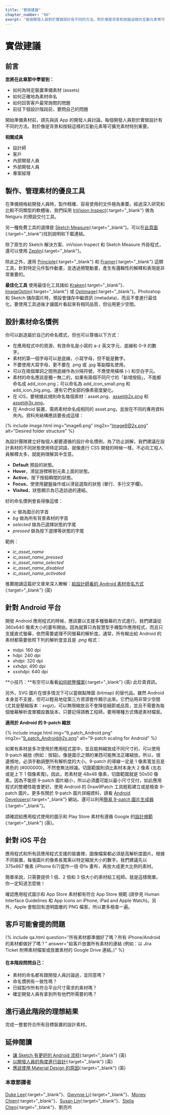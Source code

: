 ```yaml
---
title: "實做建議"
chapter_number: "06"
exerpt: "每個開發人員對於實做設計有不同的方法。對於像是背景和按鈕這樣的互動元素等可擴充素材特別重要"
---
```


# 實做建議

## 前言
**您將在此章節中學習到：**
- 如何為特定裝置準備素材 (assets)
- 如何正確地為素材命名
- 如何回答客戶最常詢問的問題
- 前往下個設計階段前，要問自己的問題

開始準備素材前，請先與該 App 的開發人員討論。每個開發人員對於實做設計有不同的方法。對於像是背景和按鈕這樣的互動元素等可擴充素材特別重要。

**相關成員**
- 設計師
- 客戶
- 內部開發人員
- 外部開發人員
- 專案經理

## 製作、管理素材的優良工具

在準備規格給開發人員時，製作精確、容易使用的文件極為重要。經過深入研究和比較不同類型的軟體後，我們採用 [InVision Inspect](https://www.invisionapp.com/feature/inspect){:target="_blank"} 做為 Netguru 的預設交付工具。

另一種免費工具的選擇是 [Sketch Measure](http://utom.design/measure/how-to.html){:target="_blank"}。可以在[此頁面](https://github.com/utom/sketch-measure){:target="_blank"}找到說明和下載連結。

除了原生的 Sketch 解決方案、inVision Inspect 和 Sketch Measure 外掛程式，還可以使用 [Zeplin](https://zeplin.io/){:target="_blank"}。

除此之外，運用 [Principle](http://principleformac.com){:target="_blank"} 和 [Framer](https://framer.com){:target="_blank"} 這類工具，針對特定元件製作動畫，並透過預覽動畫，產生有邏輯性的解釋和表現是非常重要的。

**最佳化工具**
使用最佳化工具諸如 [Kraken](https://kraken.io/web-interface){:target="_blank"}、[ImageOptim](https://imageoptim.com/mac){:target="_blank"} 或 [Optimage](http://getoptimage.com/){:target="_blank"}。Photoshop 和 Sketch 儲存圖片時，預設會儲存中繼資訊 (metadata)，而且不會進行最佳化。要使用工具過後才讓圖片看起來有相同品質，但佔用更少空間。

## 設計素材命名慣例

你可以創造屬於自己的命名模式，但也可以尊循以下方式：

- 在應用程式中的資源，有效命名是小寫的 a-z 英文字元、底線和 0-9 的數字。
- 素材的第一個字母可以是底線，小寫字母，但不能是數字。
- 不要使用大寫字母，更不要在 .png 或 .jpg 等副檔名使用。
- 可以在兩個單詞之間用底線作為分隔符號，不應使用橫槓 (-) 和空白字元。
- 素材的命名應該是獨一無二的，如果有兩個不同尺寸的「新增按鈕」，不能都命名成 add_icon.png；可以命名為 add_icon_small.png 和 add_icon_big.png，還有它們全部的像素密度變化。
- 在 iOS，要根據此規則命名每個素材：asset.png、asset@2x.png 和 asset@3x.png。
- 在 Android 裝置，需將素材命名成相同的 asset.png，並放在不同的專用資料夾內。資料夾結構應該要長成這樣：

{% include image.html img="image6.png" img2x="Image6@2x.png" alt="Desired folder structure" %}

為設計團隊建立好每個人都要遵循的設計命名慣例，為了防止誤解，我們建議在設計素材的不同狀態使用特定詞語，就像進行 CSS 開發的時候一樣，不必向工程人員解釋太多，就能夠理解其中含意。

- **Default** 預設的狀態。
- **Hover**，滑鼠游標移到元素上面的狀態。
- **Active**，按下按鈕瞬間的狀態。
- **Focus**，使使用鍵盤操作或以滑鼠選取的狀態 (單行、多行文字欄)。
- **Visited**，狀態顯示為已造訪過的連結。

好的命名慣例會長得像這樣：

- *ic* 做為圖示的字首
- *bg* 做為所有背景素材的字首
- *selected* 做為已選擇狀態的字尾
- *pressed* 做為按下選擇等狀態的字尾

範例：

- *ic_asset_name*
- *ic_asset_name_pressed*
- *ic_asset_name_selected*
- *ic_asset_name_disabled*
- *ic_asset_name_activated*

推薦閱讀這篇好文章來深入瞭解：[給設計師看的 Android 素材命名方式](https://medium.com/@AkhilDad/a-designers-guide-for-naming-android-assets-f790359d11e5#.8gk28dx78){:target="_blank"} (英)

## 針對 Android 平台

開發 Android 應用程式的時候，應該要以支援多種螢幕的方式進行。我們建議從 360x640 像素大小的畫布開始。因為就算只為智慧型手機製作應用程式，而且只支援直式螢幕，依然需要處理不同螢幕的解析度。通常，所有輸出給 Android 的素材都需要依照下列的解析度並且是 *.png* 格式：

- mdpi: 160 dpi
- hdpi: 240 dpi
- xhdpi: 320 dpi
- xxhdpi: 490 dpi
- xxxhdpi: 640 dpi

**小技巧：**有空可以看看[如何統整檔案](https://gist.github.com/melvitax/fd592a162ad4fe48bd57){:target="_blank"} (英) 此珍貴資訊。

另外，SVG 圖片在很多情況下可以當做點陣圖 (bitmap) 的替代品。雖然 Android 本身並不支援，但可以輕易地從第三方資源套件顯示出來。它們佔用非常少空間 (尤其是壓縮版本：*svgz*)，可以無限縮放且不會降低細節或品質，並且不需要為每個螢幕解析度單獨設置版本。只要記得請教工程師，要用哪種方式傳遞素材檔案。


**適用於 Android 的 9-patch 縮放**

{% include image.html img="9_patch_Android.png" img2x="9_patch_Android@2x.png" alt="9-patch scaling for Android" %}

如果有素材是多次使用於應用程式當中，並且能夠縮放成不同尺寸的，可以使用 9-patch 縮放 (例如：按鈕)。像是圖示之類的東西可能無法正確縮放。所以，很遺憾地，必須手動調整所有解析度的大小。9-patch 的導線一定是 1 像素寬並且是黑色的 (#000000)，不然會無法辨識。切圖範圍則須比素材本身大 2 像素 (左右或是上下 1 個像素寬)。因此，若素材是 48x48 像素，切圖範圍就是 50x50 像素。因為不能把 9-patch 圖片縮小，所以必須盡可能以最小尺寸交付，如此應用程式的整體性能會更好。使用 Android 的 Draw9Patch 工具輕鬆建立或是檢查 9-patch 圖片。更多有關於 9-patch 圖片詳細資料，請看 [Android Developers](http://developer.android.com/tools/help/draw9patch.html){:target="_blank"} 網站。還可以利用[簡易 9-patch 圖片生成器](https://romannurik.github.io/AndroidAssetStudio/nine-patches.html#&sourceDensity=320&name=example){:target="_blank"}。

請確認給應用程式使用的圖示和 Play Store 素材有遵循 Google 的[設計規範](https://support.google.com/googleplay/android-developer/answer/1078870?hl=en){:target="_blank"} (英)。

## 針對 iOS 平台

應用程式和所有該應用程式支援的裝置裡，圖像檔案都必須是高解析度圖片。根據不同裝置，每張圖片的像素長寬乘以特定縮放大小的數字。我們建議先以 375x667 像素 (iPhone 6/7)當作一倍 @1x 畫布，再放大成更大比例的素材。

簡單來說，只需要提供 1 倍、2 倍和 3 倍大小的素材給工程師。就是這樣簡單。你一定知道怎麼做！

確認應用程式圖示和 App Store 素材都有符合 App Store 規範 (請參見 Human Interface Guidelines 和 App Icons on iPhone, iPad and Apple Watch)。另外，Apple 會駁回有透明圖層的 PNG 檔案，所以要多檢查一遍。

## 客戶可能會提的問題

{% include qa.html question="所有素材都準備好了嗎？所有 iPhone/Android 的素材都做好了嗎？" answer="給客戶放置所有素材的連結 (例如：以 Jira Ticket 附帶素材檔案或放置素材的 Google Drive 連結。)" %}

#### 在本階段問問自己：
  - 素材的命名都有跟開發人員討論過，並同意嗎？
  - 命名慣例有一致性嗎？
  - 已經製作所有符合平台尺寸需求的素材嗎？
  - 確定開發人員有拿到所有他們所需要的嗎？

## 進行過此階段的理想結果
完成一整套符合所有目標裝置的設計素材。

## 延伸閱讀
- [讓 Sketch 有更好的 Android 流程](https://medium.com/@lmindler/using-sketch-3-and-a-bit-of-fairy-dust-for-a-better-android-workflow-f667d0048855#.lgpmpu10m){:target="_blank"} (英)
- [以開發人員的角度進行設計](https://medium.com/going-your-way-anyway/design-like-a-developer-b92f7a8f4520#.1ynw77olc){:target="_blank"} (英)
- [應該使用 Material Design 的原因](https://www.netguru.co/blog/why-should-you-use-material-design){:target="_blank"} (英)

### 本章節譯者
[Duke Lee](https://www.facebook.com/DukeLeeTW){:target="_blank"}、[Gwynne Li](https://www.facebook.com/GwynneLL){:target="_blank"}、[Money Chien](https://www.facebook.com/profile.php?id=100010171684035){:target="_blank"}、[Susan Lin](https://www.linkedin.com/in/shuyulin105/){:target="_blank"}、[Stella Chen](https://www.facebook.com/profile.php?id=1508782475){:target="_blank"}、劉亮吟
